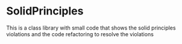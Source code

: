 # SolidPrinciples
This is a class library with small code that shows the solid principles violations and the code refactoring to resolve the violations
